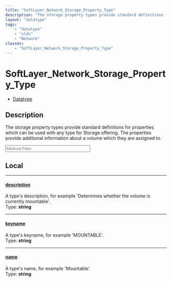 ```yaml
---
title: "SoftLayer_Network_Storage_Property_Type"
description: "The storage property types provide standard definitions for properties which can be used with any type for Storage offer... "
layout: "datatype"
tags:
    - "datatype"
    - "sldn"
    - "Network"
classes:
    - "SoftLayer_Network_Storage_Property_Type"
---
```


# SoftLayer_Network_Storage_Property_Type
<div id='service-datatype'>
    <ul id='sldn-reference-tabs'>
        <li id='datatype'> <a href='/reference/datatypes/SoftLayer_Network_Storage_Property_Type' >Datatype</a></li>
    </ul>
</div>

## Description 
The storage property types provide standard definitions for properties which can be used with any type for Storage offering.  The properties provide additional information about a volume which they are assigned to. 





<!-- Service Filer BEGIN -->
<div class="view-filters">
        <div class="clearfix">
            <div class="search-input-box">
                <input placeholder="Method Filter" onkeyup="titleSearch(inputId='prop-input', divId='properties', elementClass='prop-row')" 
                    type="text" id="prop-input" value="" size="30" maxlength="128" class="form-text">
            </div>
        </div>
</div>
<!-- Service Filer END -->

<div id="properties" class="content">
<div id="localProperties" class="prop-content" >

## Local
-----
[description]: #description
#### [description]
A type's description, for example 'Determines whether the volume is currently mountable'.  
<span class="type-label">Type: </span>**string**

-----
[keyname]: #keyname
#### [keyname]
A type's keyname, for example 'MOUNTABLE'.  
<span class="type-label">Type: </span>**string**

-----
[name]: #name
#### [name]
A type's name, for example 'Mountable'.  
<span class="type-label">Type: </span>**string**

</div>
<!-- LOCAL PROPERTY END -->

</div>


